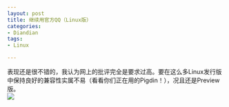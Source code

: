 ```yaml
---
layout: post
title: 继续用官方QQ（Linux版）
categories:
- Diandian
tags:
- Linux

---
```

表现还是很不错的，我认为网上的批评完全是要求过高。要在这么多Linux发行版中保持良好的兼容性实属不易（看看你们正在用的Pigdin！），况且还是Preview版。
<br />
<img src="http://m3.img.srcdd.com/farm5/d/2012/0627/10/36D20D15EA89409AA797FD4841C89830_B500_900_231_550.PNG" />